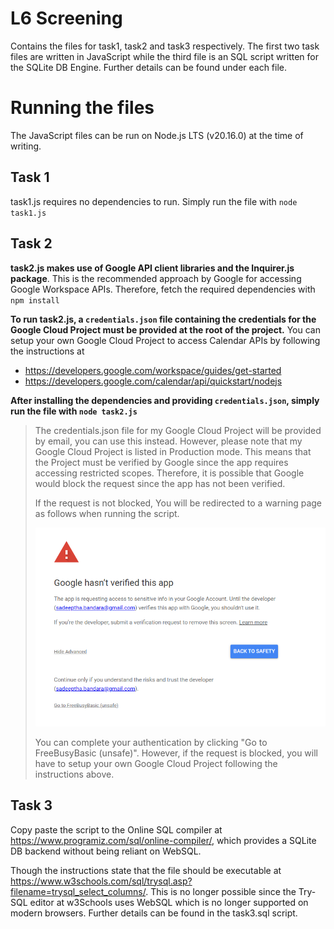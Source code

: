 # L6 Screening

Contains the files for task1, task2 and task3 respectively. The first two task files are written in JavaScript while the third file is an SQL script written for the SQLite DB Engine. Further details can be found under each file.

# Running the files

The JavaScript files can be run on Node.js LTS (v20.16.0) at the time of writing.

## Task 1

task1.js requires no dependencies to run.
Simply run the file with `node task1.js`

## Task 2

**task2.js makes use of Google API client libraries and the Inquirer.js package**. This is the recommended approach by Google for accessing Google Workspace APIs. Therefore, fetch the required dependencies with `npm install`

**To run task2.js, a `credentials.json` file containing the credentials for the Google Cloud Project must be provided at the root of the project.** You can setup your own Google Cloud Project to access Calendar APIs by following the instructions at

- https://developers.google.com/workspace/guides/get-started
- https://developers.google.com/calendar/api/quickstart/nodejs

**After installing the dependencies and providing `credentials.json`, simply run the file with `node task2.js`**

<blockquote>
The credentials.json file for my Google Cloud Project will be provided by email, you can use this instead. However, please note that my Google Cloud Project is listed in Production mode. This means that the Project must be verified by Google since the app requires accessing restricted scopes. Therefore, it is possible that Google would block the request since the app has not been verified. 

If the request is not blocked, You will be redirected to a warning page as follows when running the script.

![Auth Page](/images/auth.png "Auth warning.") 

You can complete your authentication by clicking "Go to FreeBusyBasic (unsafe)". However, if the request is blocked, you will have to setup your own Google Cloud Project following the instructions above. 
</blockquote>


## Task 3

Copy paste the script to the Online SQL compiler at https://www.programiz.com/sql/online-compiler/, which provides a SQLite DB backend without being reliant on WebSQL.

Though the instructions state that the file should be executable at https://www.w3schools.com/sql/trysql.asp?filename=trysql_select_columns/. This is no longer possible since the Try-SQL editor at w3Schools uses WebSQL which is no longer supported
on modern browsers. Further details can be found in the task3.sql script.

